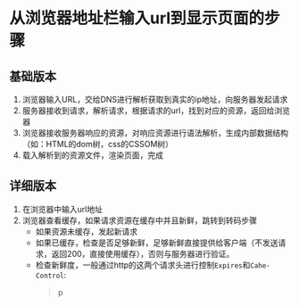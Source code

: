 # 从浏览器地址栏输入url到显示页面的步骤

## 基础版本
1. 浏览器输入URL，交给DNS进行解析获取到真实的ip地址，向服务器发起请求
2. 服务器接收到请求，解析请求，根据请求的url，找到对应的资源，返回给浏览器
3. 浏览器接收服务器响应的资源，对响应资源进行语法解析，生成内部数据结构（如：HTML的dom树，css的CSSOM树）
4. 载入解析到的资源文件，渲染页面，完成

## 详细版本

1. 在浏览器中输入url地址
2. 浏览器查看缓存，如果请求资源在缓存中并且新鲜，跳转到转码步骤
    - 如果资源未缓存，发起新请求
    - 如果已缓存，检查是否足够新鲜，足够新鲜直接提供给客户端（不发送请求，返回200，直接使用缓存），否则与服务器进行验证。
    - 检查新鲜度，一般通过http的这两个请求头进行控制`Expires`和`Cahe-Control`:
        > p
